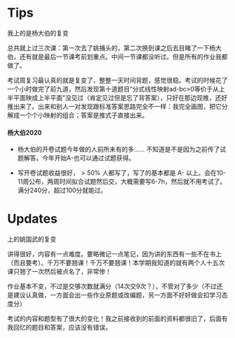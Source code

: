 # Tips

我上的是杨大伯的复变

总共就上过三次课：第一次去了姚捕头的，第二次换到课之后去目睹了一下杨大伯，还有就是最后一节课考前划重点。中间一节课都没听过。但是所有的作业我都做了。

考试周复习最认真的就是复变了，整整一天时间背题，感觉很稳。考试的时候花了一个小时做完了前九道，然后发现第十道题目“分式线性映射ad-bc>0等价于从上半平面映成上半平面”没见过（肯定见过但是忘了背答案），只好在那边现推，还好推出来了。出来和别人一对发现跟标准答案思路完全不一样：我完全画图，把它分解成一个个小映射的组合；答案是推式子直接出来。

#### 杨大伯2020

- 杨大伯的开卷试题今年做的人前所未有的多…… 不知道是不是因为之前传了试题解答。今年开始A-也可以通过试题获得。

- 写开卷试题收益很好，$> 50\%$ 人都写了，写了的基本都是 A- 以上。会在10-11周公布，两周时间拟合试题然后交，大概需要写6-7h，然后就不用考试了。满分240分，超过100分就能过。

# Updates

上的姚国武的复变

讲得很好，内容有一点难度。要略微记一点笔记，因为讲的东西有一些不在书上（而且要考）。千万不要翘课！千万不要翘课！本学期我知道的就有两个人十五次课只翘了一次然后被点名了，非常惨！

作业基本不变，不过是交够次数就满分（14次交9次？），不管对了多少（不过还是建议认真做，一方面会出一些作业原题或改编题，另一方面不好好做会扣学习态度分）

考试的内容和题型有了很大的变化！我之前接收到的前面的资料都很旧了，后面有我回忆的题目和答案，应该没有错误。
